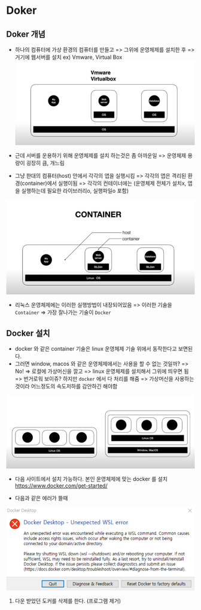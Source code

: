 # Doker

## Doker 개념

- 하나의 컴퓨터에 가상 환경의 컴퓨터를 만들고 => 그위에 운영체제를 설치한 후 => 거기에 웹서버를 설치
  ex) Vmware, Virtual Box
  ![001114726](./img/001114726.png)

- 근데 서버를 운용하기 위해 운영체제를 설치 하는것은 좀 아까운일 => 운영체제 용량이 굉장히 큼, 개느림
- 그냥 한대의 컴퓨터(host) 안에서 각각의 앱을 실행시킴 => 각각의 앱은 격리된 환경(container)에서 실행이됨 => 각각의 컨테이너에는 (운영체제 전체가 설치x, 앱을 실행하는데 필요한 라이브러리o, 실행파일o 포함)

![001115620](./img/001115620.png)

- 리눅스 운영체제에는 이러한 실행방법이 내장되어있음 => 이러한 기술을 `Container` => 가장 잘나가는 기술이 `Docker`

## Docker 설치

- docker 와 같은 container 기술은 linux 운영체제 기술 위에서 동작한다고 보면된다.
- 그러면 window, macos 와 같은 운영체제에서는 사용을 할 수 없는 것일까? => No!
  => 로컬에 가상머신을 깔고 => linux 운영체제를 설치해서 그위에 띄우면 됨 => 번거로워 보이쥬? 하지만 `docker` 에서 다 처리를 해줌 => 가상머신을 사용하는것이라 어느정도의 속도저하를 감안하긴 해야함

![init12923](./img/init12923.png)

- 다음 사이트에서 설치 가능하다. 본인 운영체제에 맞는 docker 를 설치
  <https://www.docker.com/get-started/>

- 다음과 같은 에러가 뜰때

![init2409](./img/init2409.png)

1.  다운 받았던 도커를 삭제를 한다. (프로그램 제거)

```sh

```

